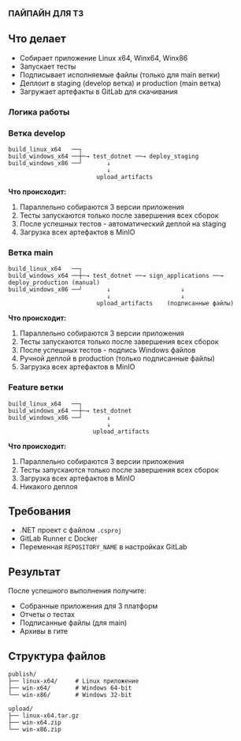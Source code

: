 ### ПАЙПАЙН ДЛЯ ТЗ ###

## Что делает

- Собирает приложение Linux x64, Winx64, Winx86
- Запускает тесты
- Подписывает исполняемые файлы (только для main ветки)
- Деплоит в staging (develop ветка) и production (main ветка)
- Загружает артефакты в GitLab для скачивания


### Логика работы

### Ветка develop
```
build_linux_x64   ──┐
build_windows_x64 ──┼─→ test_dotnet ──→ deploy_staging
build_windows_x86 ──┘       ↓
                            ↓
                         upload_artifacts
```

**Что происходит:**
1. Параллельно собираются 3 версии приложения
2. Тесты запускаются только после завершения всех сборок
3. После успешных тестов - автоматический деплой на staging
4. Загрузка всех артефактов в MinIO

### Ветка main  
```
build_linux_x64   ──┐
build_windows_x64 ──┼─→ test_dotnet ──→ sign_applications ──→ deploy_production (manual)
build_windows_x86 ──┘       ↓                    ↓
                            ↓                    ↓
                         upload_artifacts    (подписанные файлы)
```

**Что происходит:**
1. Параллельно собираются 3 версии приложения
2. Тесты запускаются только после завершения всех сборок
3. После успешных тестов - подпись Windows файлов
4. Ручной деплой в production (только подписанные файлы)
5. Загрузка всех артефактов в MinIO

### Feature ветки
```
build_linux_x64   ──┐
build_windows_x64 ──┼─→ test_dotnet
build_windows_x86 ──┘       ↓
                            ↓
                        upload_artifacts
```

**Что происходит:**
1. Параллельно собираются 3 версии приложения
2. Тесты запускаются только после завершения всех сборок
3. Загрузка всех артефактов в MinIO
4. Никакого деплоя

## Требования

- .NET проект с файлом `.csproj`
- GitLab Runner с Docker
- Переменная `REPOSITORY_NAME` в настройках GitLab

## Результат

После успешного выполнения получите:
- Собранные приложения для 3 платформ
- Отчеты о тестах
- Подписанные файлы (для main)
- Архивы в гите

## Структура файлов

```
publish/
├── linux-x64/     # Linux приложение
├── win-x64/       # Windows 64-bit
└── win-x86/       # Windows 32-bit

upload/
├── linux-x64.tar.gz
├── win-x64.zip
└── win-x86.zip
```
